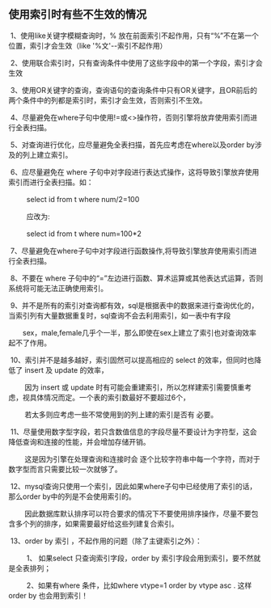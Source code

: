 ## 使用索引时有些不生效的情况

 1、使用like关键字模糊查询时，% 放在前面索引不起作用，只有“%”不在第一个位置，索引才会生效（like '%文'--索引不起作用）

 2、使用联合索引时，只有查询条件中使用了这些字段中的第一个字段，索引才会生效

 3、使用OR关键字的查询，查询语句的查询条件中只有OR关键字，且OR前后的两个条件中的列都是索引时，索引才会生效，否则索引不生效。

 4、尽量避免在where子句中使用!=或<>操作符，否则引擎将放弃使用索引而进行全表扫描。

 5、对查询进行优化，应尽量避免全表扫描，首先应考虑在where以及order by涉及的列上建立索引。

 6、应尽量避免在 where 子句中对字段进行表达式操作，这将导致引擎放弃使用索引而进行全表扫描。如：

  　　select id from t where num/2=100 

  　　应改为: 

  　　select id from t where num=100*2 

 7、尽量避免在where子句中对字段进行函数操作,将导致引擎放弃使用索引而进行全表扫描。

 8、不要在 where 子句中的“=”左边进行函数、算术运算或其他表达式运算，否则系统将可能无法正确使用索引。

 9、并不是所有的索引对查询都有效，sql是根据表中的数据来进行查询优化的，当索引列有大量数据重复时，sql查询不会去利用索引，如一表中有字段

　　sex，male,female几乎个一半，那么即使在sex上建立了索引也对查询效率起不了作用。

 10、索引并不是越多越好，索引固然可以提高相应的 select 的效率，但同时也降低了 insert 及 update 的效率，

 　　因为 insert 或 update 时有可能会重建索引，所以怎样建索引需要慎重考虑，视具体情况而定。一个表的索引数最好不要超过6个，

 　　若太多则应考虑一些不常使用到的列上建的索引是否有 必要。

 11、尽量使用数字型字段，若只含数值信息的字段尽量不要设计为字符型，这会降低查询和连接的性能，并会增加存储开销。

 　　这是因为引擎在处理查询和连接时会 逐个比较字符串中每一个字符，而对于数字型而言只需要比较一次就够了。

 12、mysql查询只使用一个索引，因此如果where子句中已经使用了索引的话，那么order by中的列是不会使用索引的。

　　 因此数据库默认排序可以符合要求的情况下不要使用排序操作，尽量不要包含多个列的排序，如果需要最好给这些列建复合索引。

 13、order by 索引 ，不起作用的问题（除了主键索引之外）：

  　　1、 如果select 只查询索引字段，order by 索引字段会用到索引，要不然就是全表排列；

 　　 2、如果有where 条件，比如where vtype=1 order by vtype asc . 这样order by 也会用到索引！
